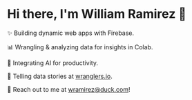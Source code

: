 # Hi there, I'm William Ramirez 👋

✨ Building dynamic web apps with Firebase.

📊 Wrangling & analyzing data for insights in Colab.

🤖 Integrating AI for productivity.

📝 Telling data stories at [wranglers.io](https://wranglers.io).

📧 Reach out to me at [wramirez@duck.com](mailto:wramirez@duck.com)!
